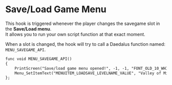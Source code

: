 # Save/Load Game Menu

This hook is triggered whenever the player changes the savegame slot in the **Save/Load menu**.  
It allows you to run your own script function at that exact moment.  

When a slot is changed, the hook will try to call a Daedalus function named: `MENU_SAVEGAME_API`.

```dae title="Example usage"
func void MENU_SAVEGAME_API()
{
    PrintScreen("Save/load game menu opened!", -1, -1, "FONT_OLD_10_WHITE.TGA", 2);
	Menu_SetItemText("MENUITEM_LOADSAVE_LEVELNAME_VALUE", "Valley of Mines");
};
```
